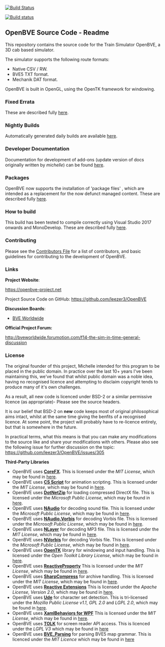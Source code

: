 [![Build Status](https://dev.azure.com/leezer3/OpenBVE/_apis/build/status/leezer3.OpenBVE?branchName=master)](https://dev.azure.com/leezer3/OpenBVE/_build/latest?definitionId=1&branchName=master)

[![Build status](https://ci.appveyor.com/api/projects/status/p4d983eclo738hjo?svg=true)](https://ci.appveyor.com/project/leezer3/openbve)

## OpenBVE Source Code - Readme

This repository contains the source code for the Train Simulator OpenBVE, a 3D cab based simulator.

The simulator supports the following route formats:
* Native CSV / RW.
* BVE5 TXT format.
* Mechanik DAT format.

OpenBVE is built in OpenGL, using the OpenTK framework for windowing.

### Fixed Errata

These are described fully [here](https://github.com/leezer3/OpenBVE/wiki/Errata).

### Nightly Builds

Automatically generated daily builds are available [here](http://vps.bvecornwall.co.uk/OpenBVE/Builds/).

### Developer Documentation
Documentation for development of add-ons (update version of docs originally written by _michelle_) can be found [here](https://openbve-project.net/documentation_hugo/en/).

### Packages

OpenBVE now supports the installation of 'package files' , which are intended as a replacement for the now defunct managed content. These are described fully [here](http://openbve-project.net/packages/).

### How to build

This build has been tested to compile correctly using Visual Studio 2017 onwards and MonoDevelop. These are described fully [here](Building.md).

### Contributing

Please see the [Contributors File](Contributing.md) for a list of contributors, and basic guidelines for contributing to the development of OpenBVE.


### Links

**Project Website**:

https://openbve-project.net

Project Source Code on GitHub: https://github.com/leezer3/OpenBVE

**Discussion Boards**:

- [BVE Worldwide](http://bveworldwide.forumotion.com)

**Official Project Forum:**

http://bveworldwide.forumotion.com/f14-the-sim-in-time-general-discussion

### License

The original founder of this project, Michelle intended for this program to be placed in the public domain. 
In practice over the last 10+ years I've been maintaining this, we've found that whilst public domain was a noble idea, having no recognised licence and attempting to disclaim copyright tends to produce many of it's own challenges.

As a result, all new code is licenced under BSD-2 or a similar permissive licence (as appropriate)- Please see the source headers.

It is our belief that BSD-2 on **new** code keeps most of original philosophical aims intact, whilst at the same time giving the benfits of a recognised licence.
At some point, the project will probably have to re-licence entirely, but that is somewhere in the future.

In practical terms, what this means is that you can make any modifications to the source like and share your modifications with others.
Please also see the following issue for further discussion on the topic: https://github.com/leezer3/OpenBVE/issues/305

**Third-Party Libraries**

- OpenBVE uses [**CoreFX**](https://github.com/dotnet/corefx). This is licensed under the _MIT License_, which may be found in [here](licenses/CoreFX.txt).
- OpenBVE uses [**CS Script**](https://github.com/oleg-shilo/cs-script) for animation scripting. This is licensed under the _MIT License_, which may be found in [here](licenses/CS-Script.txt).
- OpenBVE uses [**DotNetZip**](https://github.com/haf/DotNetZip.Semverd) for loading compressed DirectX file. This is licensed under the *Microsoft Public License*, which may be found in [here](licenses/DotNetZip.txt).
- OpenBVE uses [**NAudio**](https://github.com/naudio/NAudio) for decoding sound file. This is licensed under the *Microsoft Public License*, which may be found in [here](licenses/NAudio.txt).
- OpenBVE uses [**NAudio.Vorbis**](https://github.com/naudio/Vorbis) for decoding Vorbis file. This is licensed under the *Microsoft Public License*, which may be found in [here](licenses/NAudio.Vorbis.txt).
- OpenBVE uses [**NLayer**](https://github.com/naudio/NLayer) for decoding MP3 file. This is licensed under the *MIT License*, which may be found in [here](licenses/NLayer.txt).
- OpenBVE uses [**NVorbis**](https://github.com/NVorbis/NVorbis) for decoding Vorbis file. This is licensed under the *Microsoft Public License*, which may be found in [here](licenses/NVorbis.txt).
- OpenBVE uses [**OpenTK**](https://github.com/opentk/opentk) library for windowing and input handling. This is licensed under the _Open Toolkit Library License_, which may be found in [here](licenses/OpenTK.txt).
- OpenBVE uses [**ReactiveProperty**](https://github.com/runceel/ReactiveProperty) This is licensed under the *MIT License*, which may be found in [here](licenses/ReactiveProperty.txt).
- OpenBVE uses [**SharpCompress**](https://github.com/adamhathcock/sharpcompress) for archive handling. This is licensed under the _MIT License_, which may be found in [here](licenses/SharpCompress.txt).
- OpenBVE uses [**Reactive Extensions**](https://github.com/dotnet/reactive) This is licensed under the *Apache License, Version 2.0*, which may be found in [here](licenses/ReactiveExtensions.txt).
- OpenBVE uses [**Ude**](https://github.com/yinyue200/ude) for character set detection. This is tri-licensed under the _Mozilla Public License v1.1_, _GPL 2.0_ and _LGPL 2.0_, which may be found in [here](licenses/Ude.txt).
- OpenBVE uses [**XamlBehaviors for WPF**](https://github.com/microsoft/XamlBehaviorsWpf) This is licensed under the *MIT License*, which may be found in [here](licenses/XamlBehaviorsForWPF.txt).
- OpenBVE uses [**TOLK**](https://github.com/dkager/tolk) for screen reader API access. This is licenced under the *LGPL V3* which may be found in [here](licences/TOLK.txt)
- OpenBVE uses [**BVE_Parsing**](https://github.com/leezer3/bve5_parsing) for parsing BVE5 map grammar. This is licenced under the *MIT Licence* which may be found in [here](licences/BVE5.txt)